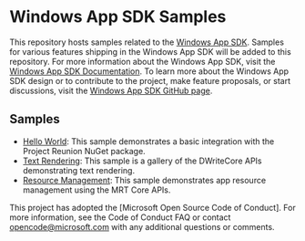 # Windows App SDK Samples

This repository hosts samples related to the [Windows App SDK](https://github.com/microsoft/WindowsAppSDK). Samples for various features shipping in the Windows App SDK will be added to this repository. For more information about the Windows App SDK, visit the [Windows App SDK Documentation](https://docs.microsoft.com/windows/apps/windows-app-sdk/). To learn more about the Windows App SDK design or to contribute to the project, make feature proposals, or start discussions, visit the [Windows App SDK GitHub page](https://github.com/microsoft/WindowsAppSDK).

## Samples 

- [Hello World](Samples/HelloWorld): This sample demonstrates a basic integration with the Project Reunion NuGet package.
- [Text Rendering](Samples/TextRendering): This sample is a gallery of the DWriteCore APIs demonstrating text rendering.
- [Resource Management](Samples/ResourceManagement): This sample demonstrates app resource management using the MRT Core APIs.

This project has adopted the [Microsoft Open Source Code of Conduct]. For more information, see the Code of Conduct FAQ or contact opencode@microsoft.com with any additional questions or comments.
